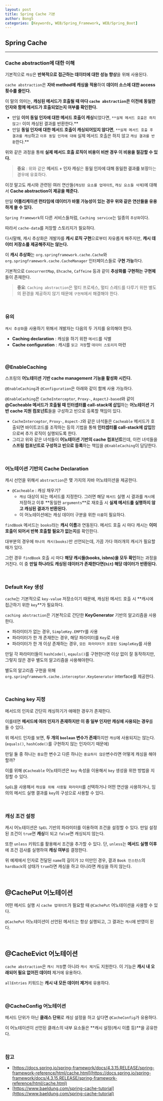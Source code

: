 ```yaml
---
layout: post
title: Spring Cache 기본
author: Bong5
categories: [Keywords, WEB/Spring_Framework, WEB/Spring_Boot]
---
```


## Spring Cache

---

### Cache abstraction에 대한 이해

기본적으로 `캐싱`은 **반복적으로 접근하는 데이터에 대한 성능 향상**을 위해 사용된다.

`cache abstraction`은 **자바 method에 캐싱을 적용**하여 **데이터 소스에 대한 access 횟수를 줄인다.**

이 말의 의미는, **캐싱된 메서드가 호출될 때 마다 `cache abstraction`은 이전에 동일한 인자와 함께 메서드가 호출되었는지 여부를 확인한다.**

- 만일 **이미 동일 인자에 대한 메서드 호출이 캐싱**되었다면, `**실제 메서드 호출은 하지 않고!` 이미 캐싱된 결과를 반환한다.**
- 만일 **동일 인자에 대한 메서드 호출이 캐싱되어있지 않다면**, `**실제 메서드 호출 후 결과를 캐싱`하고 `이후 동일 인자에 대해` 실제 메서드 호출은 하지 않고 `캐싱 결과를 반환`한다.**

위와 같은 과정을 통해 **실제 메서드 호출 로직이 비용이 비싼 경우 이 비용을 절감할 수 있다.**

> **중요** : 위와 같은 **메서드 + 인자 캐싱**은 **동일 인자에 대해 동일한 결과를 보장**하는 경우에 유효하다.
>

이것 말고도 캐시와 관련된 여러 연산들(`캐싱된 요소를 업데이트`, `캐싱 요소들 삭제`)에 대해서 **Cache abstraction이 제공을 해준다.**

만일 **어플리케이션 런타임에 데이터가 바뀔 가능성이 있는 경우 위와 같은 연산들을 유용하게 쓸 수 있다.**

`Spring Framework`의 다른 서비스들처럼, `Caching service`는 일종의 `추상화`이다.

따라서 `cache-data`를 저장할 스토리지가 필요하다.

다시말해, 캐시 추상화은 개발자를 **캐시 로직 구현**으로부터 자유롭게 해주지만, **캐시 데이터 저장소를 제공해주지는 않는다.**

이 **캐시 추상화**는 `org.springframework.cache.Cache`와 `org.springframework.cache.CacheManager` 인터페이스들로 **구현 가능**하다.

기본적으로 `ConcurrentMap`, `Ehcache`, `Caffeine` 등과 같이 **추상화를 구현하는 구현체**들이 존재한다.

> **중요**: `Caching abstraction`은 멀티 프로세스, 멀티 스레드를 다루기 위한 별도의 환경을 제공하지 않기 때문에 `구현체`에서 해결해야 한다.
>

<br>

### 유의

`캐시 추상화`을 사용하기 위해서 개발자는 다음의 두 가지를 유의해야 한다.

- **Caching declaration** : 캐싱을 하기 위한 `메서드`를 식별
- **Cache configuration** : 캐시를 `읽고 저장`할 `데이터 스토리지` 마련

<br>

### @EnableCaching

스프링의 **어노테이션 기반 cache management 기능을 활성화 시킨다.**

`@EnableCaching`과 `@Configuration`은 아래와 같이 함께 사용 가능하다.

<script src="https://gist.github.com/BongHoLee/2309a4461dd9094ff69c4a6b34efd57a.js"></script>

`@EnableCaching`은 `CacheInterceptor`, `Proxy-`, `AspectJ-based`와 같이 **@Cacheable 메서드가 호출될 때 인터셉터를 call-stack에 삽입**하는 **어노테이션 기반 cache 지원 컴포넌트**들을 구성하고 빈으로 등록할 책임이 있다.

- `CacheInterceptor`, `Proxy-`, `Aspect-J`와 같은 녀석들은 `Cacheable` 메서드가 호출되면 바이트코드를 조작하는 등의 기법을 통해 **인터셉터를 call-stack에 삽입**함으로써 추가 로직이 실행되도록 한다.
- 그리고 위와 같은 녀석들이 **어노테이션 기반의 cache 컴포넌트**인데, 이런 녀석들을 **스프링 컴포넌트로 구성하고 빈으로 등록**하는 책임을 `@EnableCaching`이 담당한다.

<br>

### 어노테이션 기반의 Cache Declaration

캐시 선언을 위해서 `abstraction`은 몇 가지의 자바 어노테이션을 제공한다.

- `@Cacheable` : 캐싱 채우기?
    - `캐싱` 대상이 되는 메서드를 지정한다. 그러면 해당 `메서드` 실행 시 결과를 `캐시`에 저장하고 이후 **동일한 `arguments`**로 재호출 시 **실제 메서드를 실행하지 않고 캐싱된 결과가 반환된다.**
    - 이 어노테이션에는 캐싱 데이터 구분을 위한 `이름`이 필요하다.

<script src="https://gist.github.com/BongHoLee/bcdeecddf1d4d8cbdbae84acb40c2be5.js"></script>

`findBook` 메서드는 `books`라는 **캐시 이름**과 연동된다. 메서드 호출 시 마다 캐시는 **이미 호출이 되어서 반복 호출할 필요가 없는지**를 확인한다.

대부분의 경우에 `하나의 캐시(books)`만 선언되는데, 가끔 가다 여러개의 캐시가 필요할 때가 있다.

그런 경우 `findBook` 호출 시 마다 **해당 캐시들(books, isbns)을 모두 확인**하는 과정을 거친다. 이 중 **만일 하나라도 캐싱된 데이터가 존재한다면(`hit`) 해당 데이터가 반환된다.**

<br>

### Default Key 생성

`cache`는 기본적으로 `key-value` 저장소이기 때문에, 캐싱된 메서드 호출 시 **캐시에 접근하기 위한 `key`**가 필요하다.

`caching abstraction`은 기본적으로 간단한 **KeyGenerator** 기반의 알고리즘을 사용한다.

- 파라미터가 없는 경우, `SimpleKey.EMPTY`를 사용
- 파라미터가 한 개 존재한는 경우, 해당 파라미터를 `Key`로 사용
- 파라미터가 한 개 이상 존재하는 경우, `모든 파라미터가 포함된 SimpleKey`를 사용

만일 각 파라미터들이 `hashCode()`, `eqauls()`를 구현한다면 이상 없이 잘 동작하지만, 그렇지 않은 경우 별도의 알고리즘을 사용해야한다.

별도의 알고리즘 구현을 위해 `org.springframework.cache.interceptor.KeyGenerator` interface를 제공한다.

<br>

### Caching key 지정

메서드의 인자로 간단히 캐싱하기가 애매한 경우가 존재한다.

이를테면 **메서드에 여러 인자가 존재하지만 이 중 일부 인자만 캐싱에 사용되는 경우**를 들 수 있다.

<script src="https://gist.github.com/BongHoLee/72954428f5a798cf66b9263e41fd8a3a.js"></script>

위 메서드 인자를 보면, **두 개의 `boolean` 변수가 존재**하지만 `캐싱`에 사용되지는 않는다. (`equals()`, `hashCode()`를 구현하지 않는 인자이기 때문에)

만일 둘 중 하나는 `중요`한 변수고 다른 하나는 `중요하지 않은`변수라면 어떻게 캐싱을 해야할까?

이를 위해 `@Cacheable` 어노테이션은 `key` 속성을 이용해서 `key` 생성을 위한 방법을 지정할 수 있다.

`SpEL`을 사용해서 `캐싱을 위해 사용될 파라미터`를 선택하거나 어떤 연산을 사용하거나, 임의의 메서드 실행 결과를 `key`의 구성으로 사용할 수 있다.

<script src="https://gist.github.com/BongHoLee/f947604524f8a5017dda3f208b3fb6ff.js"></script>

<br>

### 캐싱 조건 설정

캐시 어노테이션은 `SpEL` 기반의 파라미터를 이용하여 조건을 설정할 수 있다. 만일 설정된 조건이 `true`면 **캐싱**이 되고 `false`면 캐싱되지 않는다.

<script src="https://gist.github.com/BongHoLee/386af96d2390c9623e5dd8cb5283e6ab.js"></script>

또한 `unless` 키워드를 활용해서 조건을 추가할 수 있다. 단, `unless`는 **메서드 실행 이후**에 조건 검사를 실행하여 **캐싱 여부**를 결정한다.

<script src="https://gist.github.com/BongHoLee/334e70b7e88f26acbddea79adc224b69.js"></script>

위 예제에서 인자로 전달된 `name`의 길이가 `32` 미만인 경우, 결과 `Book 인스턴스`의 `hardback`의 상태가 `true`라면 캐싱을 하고 아니라면 캐싱을 하지 않는다.

<br>

## @CachePut 어노테이션

어떤 메서드 실행 시 `cache 업데이트`가 필요할 때 `@CachePut` 어노테이션을 사용할 수 있다.

`@CachePut` 어노테이션이 선언된 메서드는 항상 실행되고, 그 결과는 `캐시`에 반영이 된다.

<script src="https://gist.github.com/BongHoLee/47c2877af3e976feecaf876c3b12bea1.js"></script>

<br>

## @CacheEvict 어노테이션

`cache abstraction`은 `캐시 저장`뿐 아니라 `캐시 제거`도 지원한다. 이 기능은 **캐시 내 오래되어 필요 없어진 데이터** 제거에 유용하다.

<script src="https://gist.github.com/BongHoLee/3ca00d67ed52179e9f526793fae47180.js"></script>

`allEntries` 키워드는 **캐시 내 모든 데이터 제거**에 유용하다.

<br>

### @CacheConfig 어노테이션

메서드 단위가 아닌 **클래스 단위**로 캐싱 설정을 하고 싶다면 `@CacheConfig`가 유용하다.

이 어노테이션이 선언된 클래스의 내부 요소들은 **캐시 설정(캐시 이름 등)**을 공유한다.

<script src="https://gist.github.com/BongHoLee/b8d108f42dbbdbcb16b781c74d4c5734.js"></script>

<br>

### 참고

- [https://docs.spring.io/spring-framework/docs/4.3.15.RELEASE/spring-framework-reference/html/cache.html](https://docs.spring.io/spring-framework/docs/4.3.15.RELEASE/spring-framework-reference/html/cache.html)
- [https://www.baeldung.com/spring-cache-tutorial](https://www.baeldung.com/spring-cache-tutorial)